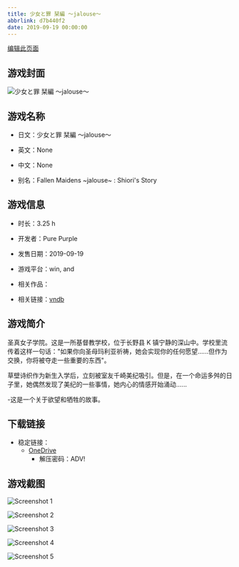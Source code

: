 ```yaml
---
title: 少女と罪 栞編 ～jalouse～
abbrlink: d7b440f2
date: 2019-09-19 00:00:00
---
```

[编辑此页面](https://github.com/ACG-3/ADV3-source/blob/main/source/_posts/games/%E5%B0%91%E5%A5%B3%E3%81%A8%E7%BD%AA%20%E6%A0%9E%E7%B7%A8%20%EF%BD%9Ejalouse%EF%BD%9E.md)

## 游戏封面

![少女と罪 栞編 ～jalouse～](https://pan.timero.xyz/d/onedrive/img_lib_001/%E5%B0%91%E5%A5%B3%E3%81%A8%E7%BD%AA%20%E6%A0%9E%E7%B7%A8%20%EF%BD%9Ejalouse%EF%BD%9E_cover.avif)


## 游戏名称

- 日文：少女と罪 栞編 ～jalouse～
- 英文：None
- 中文：None

- 别名：Fallen Maidens ~jalouse~ : Shiori's Story


## 游戏信息

- 时长：3.25 h
- 开发者：Pure Purple
- 发售日期：2019-09-19
- 游戏平台：win, and
- 相关作品：

- 相关链接：[vndb](https://vndb.org/v27512)


## 游戏简介

圣真女子学院。这是一所基督教学校，位于长野县 K 镇宁静的深山中。学校里流传着这样一句话："如果你向圣母玛利亚祈祷，她会实现你的任何愿望......但作为交换，你将被夺走一些重要的东西"。

草壁诗织作为新生入学后，立刻被室友千崎美纪吸引。但是，在一个命运多舛的日子里，她偶然发现了美纪的一些事情，她内心的情感开始涌动......

-这是一个关于欲望和牺牲的故事。




## 下载链接

- 稳定链接：
    - [OneDrive](https://pan.timero.xyz/onedrive/adv_lib_001/%E5%B0%91%E5%A5%B3%E3%81%A8%E7%BD%AA%20%E6%A0%9E%E7%B7%A8%20%EF%BD%9Ejalouse%EF%BD%9E)
        - 解压密码：ADV!



## 游戏截图


![Screenshot 1](https://pan.timero.xyz/d/onedrive/img_lib_001/%E5%B0%91%E5%A5%B3%E3%81%A8%E7%BD%AA%20%E6%A0%9E%E7%B7%A8%20%EF%BD%9Ejalouse%EF%BD%9E_Screenshot_1.avif)

![Screenshot 2](https://pan.timero.xyz/d/onedrive/img_lib_001/%E5%B0%91%E5%A5%B3%E3%81%A8%E7%BD%AA%20%E6%A0%9E%E7%B7%A8%20%EF%BD%9Ejalouse%EF%BD%9E_Screenshot_2.avif)

![Screenshot 3](https://pan.timero.xyz/d/onedrive/img_lib_001/%E5%B0%91%E5%A5%B3%E3%81%A8%E7%BD%AA%20%E6%A0%9E%E7%B7%A8%20%EF%BD%9Ejalouse%EF%BD%9E_Screenshot_3.avif)

![Screenshot 4](https://pan.timero.xyz/d/onedrive/img_lib_001/%E5%B0%91%E5%A5%B3%E3%81%A8%E7%BD%AA%20%E6%A0%9E%E7%B7%A8%20%EF%BD%9Ejalouse%EF%BD%9E_Screenshot_4.avif)

![Screenshot 5](https://pan.timero.xyz/d/onedrive/img_lib_001/%E5%B0%91%E5%A5%B3%E3%81%A8%E7%BD%AA%20%E6%A0%9E%E7%B7%A8%20%EF%BD%9Ejalouse%EF%BD%9E_Screenshot_5.avif)


